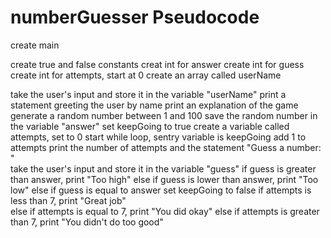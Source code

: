 # numberGuesser Pseudocode
create main

create true and false constants
creat int for answer
create int for guess
create int for attempts, start at 0
create an array called userName

take the user's input and store it in the variable "userName"
print a statement greeting the user by name
print an explanation of the game
generate a random number between 1 and 100 
save the random number in the variable "answer"
set keepGoing to true
create a variable called attempts, set to 0
start while loop, sentry variable is keepGoing
  add 1 to attempts
  print the number of attempts and the statement "Guess a number: "  
  take the user's input and store it in the variable "guess"
  if guess is greater than answer, print "Too high"
  else if guess is lower than answer, print "Too low"
  else if guess is equal to answer
    set keepGoing to false
    if attempts is less than 7, print "Great job"    
    else if attempts is equal to 7, print "You did okay"
    else if attempts is greater than 7, print "You didn't do too good"



